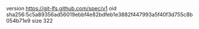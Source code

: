 version https://git-lfs.github.com/spec/v1
oid sha256:5c5a89356ad56019ebbf4e82bdfeb1e3882f447993a5f40f3d755c8b054b71e9
size 322
